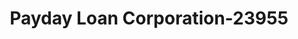 ---
f_zip-code: 92648
f_state-code: CA
title: Payday Loan Corporation-23955
f_phone: 714-848-3533
f_city-only: Huntington Beach
f_address: 18346 Beach Blvd Huntington Beach
f_location-unique-id: '23955'
slug: payday-loan-corporation-23955
updated-on: '2024-05-30T13:46:58.046Z'
created-on: '2024-05-30T13:36:59.803Z'
published-on: '2024-05-30T13:54:32.469Z'
f_city-state: cms/city/huntington-beach-ca.md
f_company: cms/company/payday-loan-corporation.md
f_state: cms/state/california.md
layout: '[payday-loan].html'
tags: payday-loan
---